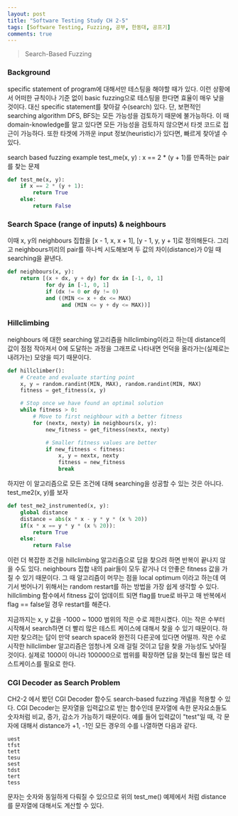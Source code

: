 ```yaml
---
layout: post
title: "Software Testing Study CH 2-5"
tags: [Software Testing, Fuzzing, 공부, 한동대, 공프기]
comments: true
---
```


> Search-Based Fuzzing  

### Background  
specific statement of program에 대해서만 테스팅을 해야할 때가 있다. 이런 상황에서 어떠한 규칙이나 기준 없이 basic fuzzing으로 테스팅을 한다면 효율이 매우 낮을 것이다. 대신 specific statement를 찾아갈 수(search) 있다. 단, 보편적인 searching algorithm DFS, BFS는 모든 가능성을 검토하기 때문에 불가능하다. 이 때 domain-knowledge를 알고 있다면 모든 가능성을 검토하지 않으면서 타겟 코드로 접근이 가능하다. 또한 타겟에 가까운 input 정보(heuristic)가 있다면, 빠르게 찾아낼 수 있다.  

search based fuzzing example test_me(x, y) : x == 2 * (y + 1)를 만족하는 pair를 찾는 문제  
~~~python
def test_me(x, y):
    if x == 2 * (y + 1):
        return True
    else:
        return False
~~~

### Search Space (range of inputs) & neighbours  
이때 x, y의 neighbours 집합을 [x - 1, x, x + 1], [y - 1, y, y + 1]로 정의해둔다. 그리고 neighbours끼리의 pair를 하나씩 시도해보며 두 값의 차이(distance)가 0일 때 searching을 끝낸다.  
~~~python
def neighbours(x, y):
    return [(x + dx, y + dy) for dx in [-1, 0, 1]
            for dy in [-1, 0, 1]
            if (dx != 0 or dy != 0)
            and ((MIN <= x + dx <= MAX)
                 and (MIN <= y + dy <= MAX))]
~~~

### Hillclimbing  
neighbours 에 대한 searching 알고리즘을 hillclimbing이라고 하는데 distance의 값이 점점 작아져서 0에 도달하는 과정을 그래프로 나타내면 언덕을 올라가는(실제로는 내려가는) 모양을 띠기 때문이다.  
~~~python
def hillclimber():
    # Create and evaluate starting point
    x, y = random.randint(MIN, MAX), random.randint(MIN, MAX)
    fitness = get_fitness(x, y)

    # Stop once we have found an optimal solution
    while fitness > 0:
        # Move to first neighbour with a better fitness
        for (nextx, nexty) in neighbours(x, y):
            new_fitness = get_fitness(nextx, nexty)

            # Smaller fitness values are better
            if new_fitness < fitness:
                x, y = nextx, nexty
                fitness = new_fitness
                break
~~~

하지만 이 알고리즘으로 모든 조건에 대해 searching을 성공할 수 있는 것은 아니다. test_me2(x, y)를 보자  
~~~python
def test_me2_instrumented(x, y):
    global distance
    distance = abs(x * x - y * y * (x % 20))
    if(x * x == y * y * (x % 20)):
        return True
    else:
        return False
~~~

이런 더 복잡한 조건을 hillclimbing 알고리즘으로 답을 찾으려 하면 반복이 끝나지 않을 수도 있다. neighbours 집합 내의 pair들이 모두 같거나 더 안좋은 fitness 값을 가질 수 있기 때문이다. 그 때 알고리즘이 머무는 점을 local optimum 이라고 하는데 여기서 벗어나기 위해서는 random restart를 하는 방법을 가장 쉽게 생각할 수 있다. hillclimbing 함수에서 fitness 값이 업데이트 되면 flag를 true로 바꾸고 매 반복에서 flag == false일 경우 restart를 해준다.  

지금까지는 x, y 값을 -1000 ~ 1000 범위의 작은 수로 제한시켰다. 이는 작은 수부터 시작해서 search하면 더 빨리 많은 테스트 케이스에 대해서 찾을 수 있기 때문이다. 하지만 찾으려는 답이 만약 search space와 완전히 다른곳에 있다면 어떨까. 작은 수로 시작한 hillclimber 알고리즘은 엄청나게 오래 걸릴 것이고 답을 찾을 가능성도 낮아질 것이다. 실제로 1000이 아니라 100000으로 범위를 확장하면 답을 찾는데 훨씬 많은 테스트케이스를 필요로 한다.  

### CGI Decoder as Search Problem  
CH2-2 에서 봤던 CGI Decoder 함수도 search-based fuzzing 개념을 적용할 수 있다. CGI Decoder는 문자열을 입력값으로 받는 함수인데 문자열에 속한 문자요소들도 숫자처럼 비교, 증가, 감소가 가능하기 때문이다. 예를 들어 입력값이 "test"일 때, 각 문자에 대해서 distance가 +1, -1인 모든 경우의 수를 나열하면 다음과 같다.  
~~~
uest
tfst
tett
tesu
sest
tdst
tert
tess
~~~

문자는 숫자와 동일하게 다뤄질 수 있으므로 위의 test_me() 예제에서 처럼 distance를 문자열에 대해서도 계산할 수 있다.  
